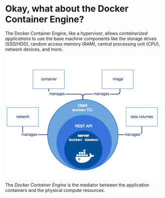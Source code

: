 # Okay, what about the Docker Container Engine?

The Docker Container Engine, like a hypervisor, allows _containerized applications_
to use the base machine components like the storage drives (SSD/HDD), 
random access memory (RAM), central processing unit (CPU), network devices, and more.

![docker-container-engine](assets/engine-components-flow.png)

The _Docker Container Engine_ is the mediator between the application containers
and the physical compute resources.